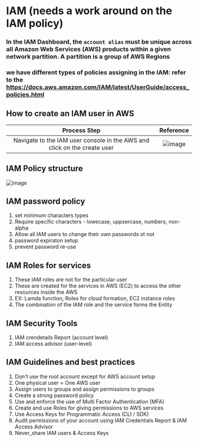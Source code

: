# IAM (needs a work around on the IAM policy)

### In the IAM Dashboard, the `account alias` must be unique across all Amazon Web Services (AWS) products within a given network partition. A partition is a group of AWS Regions

### we have different types of policies assigning in the IAM: refer to the https://docs.aws.amazon.com/IAM/latest/UserGuide/access_policies.html

## How to create an IAM user in AWS
| Process Step | Reference |
| :---: | :---: |
Navigate to the IAM user console in the AWS and click on the create user | ![image](https://github.com/bhargavsp/aws_solution-architect/assets/45779321/d59b141b-0bc4-4c52-a173-fd01e3a01b71)


## IAM Policy structure
![image](https://github.com/bhargavsp/aws_solution-architect/assets/45779321/2f4b1f34-f6fe-4327-9fbd-bd040559abe4)


## IAM password policy
1. set minimum characters types
2. Require specific characters - lowecase, uppsercase, numbers, non-alpha
3. Allow all IAM users to change their own passwords ot not
4. password expiraton setup
5. prevent password re-use

## IAM Roles for services
1. These IAM roles are not for the particular user
2. These are created for the services in AWS (EC2) to access the other resources inside the AWS
3. EX: Lamda function, Roles for cloud formation, EC2 instance roles
4. The combination of the IAM role and the service forms the Entity

## IAM Security Tools
1. IAM crendetails Report (account level)
2. IAM access advisor (user-level)

## IAM Guidelines and best practices
1. Don't use the root account except for AWS account setup
2. One physical user = One AWS user
3. Assign users to groups and assign permissions to groups
4. Create a strong password policy
5. Use and enforce the use of Multi Factor Authentication (MFA)
6. Create and use Roles for giving permissions to AWS services
7. Use Access Keys for Programmatic Access (CLI / SDK)
8. Audit permissions of your account using IAM Credentials Report & IAM Access Advisor
9. Never_share IAM users & Access Keys 
